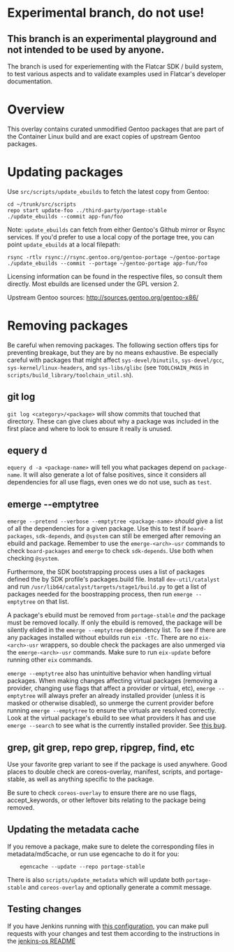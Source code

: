 # Experimental branch, do not use!

## This branch is an experimental playground and not intended to be used by anyone.

The branch is used for experiementing with the Flatcar SDK / build system, to
test various aspects and to validate examples used in Flatcar's developer
documentation.

# Overview

This overlay contains curated unmodified Gentoo packages that are part
of the Container Linux build and are exact copies of upstream Gentoo packages.

# Updating packages

Use `src/scripts/update_ebuilds` to fetch the latest copy from Gentoo:

    cd ~/trunk/src/scripts
    repo start update-foo ../third-party/portage-stable
    ./update_ebuilds --commit app-fun/foo

Note: `update_ebuilds` can fetch from either Gentoo's Github mirror or
Rsync services.
If you'd prefer to use a local copy of the portage tree, you can point
`update_ebuilds` at a local filepath:

    rsync -rtlv rsync://rsync.gentoo.org/gentoo-portage ~/gentoo-portage
    ./update_ebuilds --commit --portage ~/gentoo-portage app-fun/foo

Licensing information can be found in the respective files, so consult
them directly. Most ebuilds are licensed under the GPL version 2.

Upstream Gentoo sources: http://sources.gentoo.org/gentoo-x86/

# Removing packages

Be careful when removing packages. The following section offers tips for preventing
breakage, but they are by no means exhaustive. Be especially careful with packages that
might affect `sys-devel/binutils`, `sys-devel/gcc`, `sys-kernel/linux-headers`, and
`sys-libs/glibc` (see `TOOLCHAIN_PKGS` in `scripts/build_library/toolchain_util.sh`).

## git log

`git log <category>/<package>` will show commits that touched that directory. These can give
clues about why a package was included in the first place and where to look to ensure it really
is unused.

## equery d

`equery d -a <package-name>` will tell you what packages depend on `package-name`. It will
also generate a lot of false positives, since it considers all dependencies for all use flags,
even ones we do not use, such as `test`.

## emerge --emptytree

`emerge --pretend --verbose --emptytree <package-name>` _should_ give a list of all the dependencies
for a given package. Use this to test if `board-packages`, `sdk-depends`, and `@system` can still be
emerged after removing an ebuild and package.
Remember to use the `emerge-<arch>-usr` commands to check `board-packages` and `emerge` to check
`sdk-depends`. Use both when checking `@system`.

Furthermore, the SDK bootstrapping process uses a list of packages defined the by SDK profile's packages.build
file. Install `dev-util/catalyst` and run `/usr/lib64/catalyst/targets/stage1/build.py` to get a list of packages
needed for the boostrapping process, then run `emerge --emptytree` on that list.

A package's ebuild must be removed from `portage-stable` _and_ the package must be removed locally. If only the
ebuild is removed, the package will be silently elided in the `emerge --emptytree` dependency list.
To see if there are any packages installed without ebuilds run `eix -tTc`. There are no `eix-<arch>-usr` wrappers, so double
check the packages are also unmerged via the `emerge-<arch>-usr` commands. Make sure to run
`eix-update` before running other `eix` commands.

`emerge --emptytree` also has unintuitive behavior when handling virtual packages.
When making changes affecting virtual packages (removing a provider, changing use flags that affect
a provider or virtual, etc), `emerge --emptytree` will always prefer an already installed
provider (unless it is masked or otherwise disabled), so unmerge the current provider before
running `emerge --emptytree` to ensure the virtuals are resolved correctly. Look at the virtual package's
ebuild to see what providers it has and use `emerge --search` to see what is the currently installed provider.
See [this bug](https://bugs.gentoo.org/127956).

## grep, git grep, repo grep, ripgrep, find, etc

Use your favorite grep variant to see if the package is used anywhere. Good places to double check are
coreos-overlay, manifest, scripts, and portage-stable, as well as anything specific to the package.

Be sure to check `coreos-overlay` to ensure there are no use flags, accept_keywords, or other leftover bits
relating to the package being removed.

## Updating the metadata cache

If you remove a package, make sure to delete the corresponding files in
metadata/md5cache, or run use egencache to do it for you:
```
    egencache --update --repo portage-stable
```
There is also `scripts/update_metadata` which will update both `portage-stable` and `coreos-overlay`
and optionally generate a commit message.

## Testing changes

If you have Jenkins running with [this configuration](https://github.com/coreos/jenkins-os), you can make pull requests with your changes and
test them according to the instructions in the [jenkins-os README](https://github.com/coreos/jenkins-os#usage-examples)
